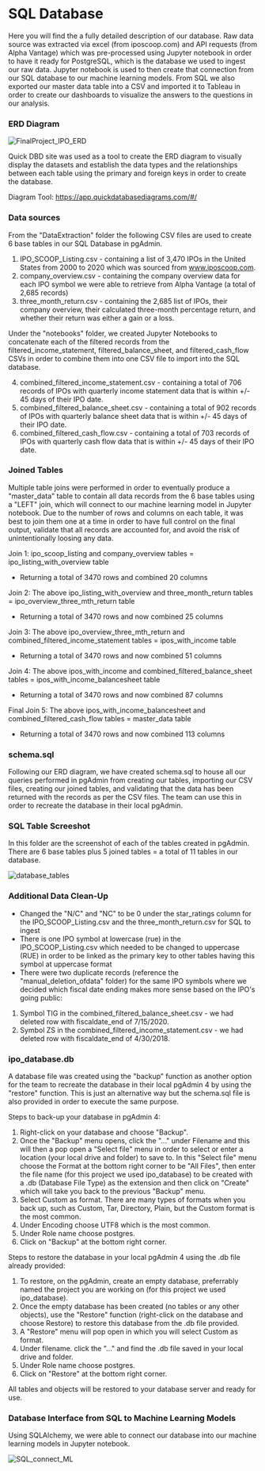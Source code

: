 # SQL Database

Here you will find the a fully detailed description of our database. Raw data source was extracted via excel (from iposcoop.com) and API requests (from Alpha Vantage) which was pre-processed using Jupyter notebook in order to have it ready for PostgreSQL, which is the database we used to ingest our raw data. Jupyter notebook is used to then create that connection from our SQL database to our machine learning models. From SQL we also exported our master data table into a CSV and imported it to Tableau in order to create our dashboards to visualize the answers to the questions in our analysis.

### ERD Diagram

![FinalProject_IPO_ERD](https://github.com/reinalim/FinalProject_IPO/blob/Sub-branch/SQL/SQL/FinalProject_IPO_ERD.png)


Quick DBD site was used as a tool to create the ERD diagram to visually display the datasets and establish the data types and the relationships between each table using the primary and foreign keys in order to create the database.

Diagram Tool: https://app.quickdatabasediagrams.com/#/

### Data sources 

From the "DataExtraction" folder the following CSV files are used to create 6 base tables in our SQL Database in pgAdmin.

1. IPO_SCOOP_Listing.csv - containing a list of 3,470 IPOs in the United States from 2000 to 2020 which was sourced from www.iposcoop.com.
2. company_overview.csv - containing the company overview data for each IPO symbol we were able to retrieve from Alpha Vantage (a total of 2,685 records)
3. three_month_return.csv - containing the 2,685 list of IPOs, their company overview, their calculated three-month percentage return, and whether their return was either a gain or a loss.

Under the "notebooks" folder, we created Jupyter Notebooks to concatenate each of the filtered records from the filtered_income_statement,  filtered_balance_sheet, and filtered_cash_flow CSVs in order to combine them into one CSV file to import into the SQL database.

4. combined_filtered_income_statement.csv - containing a total of 706 records of IPOs with quarterly income statement data that is within +/- 45 days of their IPO date.
5. combined_filtered_balance_sheet.csv - containing a total of 902 records of IPOs with quarterly balance sheet data that is within +/- 45 days of their IPO date.
6. combined_filtered_cash_flow.csv - containing a total of 703 records of IPOs with quarterly cash flow data that is within +/- 45 days of their IPO date.

### Joined Tables

Multiple table joins were performed in order to eventually produce a "master_data" table to contain all data records from the 6 base tables using a "LEFT" join, which will connect to our machine learning model in Jupyter notebook. Due to the number of rows and columns on each table, it was best to join them one at a time in order to have full control on the final output, validate that all records are accounted for, and avoid the risk of unintentionally loosing any data.

Join 1: ipo_scoop_listing and company_overview tables = ipo_listing_with_overview table
- Returning a total of 3470 rows and combined 20 columns

Join 2: The above ipo_listing_with_overview and three_month_return tables = ipo_overview_three_mth_return table
- Returning a total of 3470 rows and now combined 25 columns

Join 3: The above ipo_overview_three_mth_return and combined_filtered_income_statement tables = ipos_with_income table
- Returning a total of 3470 rows and now combined 51 columns

Join 4: The above ipos_with_income and combined_filtered_balance_sheet tables = ipos_with_income_balancesheet table
- Returning a total of 3470 rows and now combined 87 columns

Final Join 5: The above ipos_with_income_balancesheet and combined_filtered_cash_flow tables = master_data table
- Returning a total of 3470 rows and now combined 113 columns

### schema.sql

Following our ERD diagram, we have created schema.sql to house all our queries performed in pgAdmin from creating our tables, importing our CSV files, creating our joined tables, and validating that the data has been returned with the records as per the CSV files. The team can use this in order to recreate the database in their local pgAdmin.

### SQL Table Screeshot

In this folder are the screenshot of each of the tables created in pgAdmin. 
There are 6 base tables plus 5 joined tables = a total of 11 tables in our database.

![database_tables](https://github.com/reinalim/FinalProject_IPO/blob/Sub-branch/SQL/SQL/SQL_Table_Screenshot/database_tables.png)


### Additional Data Clean-Up

- Changed the "N/C" and "NC" to be 0 under the star_ratings column for the IPO_SCOOP_Listing.csv and the three_month_return.csv for SQL to ingest
- There is one IPO symbol at lowercase (rue) in the IPO_SCOOP_Listing.csv which needed to be changed to uppercase (RUE) in order to be linked as the primary key to other tables having this symbol at uppercase format
- There were two duplicate records (reference the "manual_deletion_ofdata" folder) for the same IPO symbols where we decided which fiscal date ending makes more sense based on the IPO's going public:
1. Symbol TIG in the combined_filtered_balance_sheet.csv - we had deleted row with fiscaldate_end of 7/15/2020.
2. Symbol ZS in the combined_filtered_income_statement.csv - we had deleted row with fiscaldate_end of 4/30/2018.

### ipo_database.db

A database file was created using the "backup" function as another option for the team to recreate the database in their local pgAdmin 4 by using the "restore" function. This is just an alternative way but the schema.sql file is also provided in order to execute the same purpose.

Steps to back-up your database in pgAdmin 4:
1. Right-click on your database and choose "Backup".
2. Once the "Backup" menu opens, click the "..." under Filename and this will then a pop open a "Select file" menu in order to select or enter a location (your local drive and folder) to save to. In this "Select file" menu choose the Format at the bottom right corner to be "All Files", then enter the file name (for this project we used ipo_database) to be created with a .db (Database File Type) as the extension and then click on "Create" which will take you back to the previous "Backup" menu.
3. Select Custom as format. There are many types of formats when you back up, such as Custom, Tar, Directory, Plain, but the Custom format is the most common.
4. Under Encoding choose UTF8 which is the most common.
5. Under Role name choose postgres.
6. Click on "Backup" at the bottom right corner.

Steps to restore the database in your local pgAdmin 4 using the .db file already provided:
1. To restore, on the pgAdmin, create an empty database, preferrably named the project you are working on (for this project we used ipo_database).
2. Once the empty database has been created (no tables or any other objects), use the "Restore" function (right-click on the database and choose Restore) to restore this database from the .db file provided.
3. A "Restore" menu will pop open in which you will select Custom as format.
4. Under filename. click the "..." and find the .db file saved in your local drive and folder.
5. Under Role name choose postgres.
6. Click on "Restore" at the bottom right corner.

All tables and objects will be restored to your database server and ready for use.

### Database Interface from SQL to Machine Learning Models

Using SQLAlchemy, we were able to connect our database into our machine learning models in Jupyter notebook.

![SQL_connect_ML](https://github.com/reinalim/FinalProject_IPO/blob/Sub-branch/SQL/SQL/SQL_connect_ML.png)
